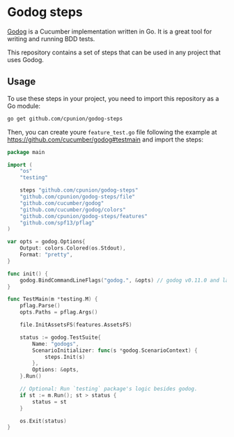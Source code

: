 # Godog steps

[Godog](https://github.com/cucumber/godog) is a Cucumber implementation written in Go. It is a great tool for writing and running BDD tests.

This repository contains a set of steps that can be used in any project that uses Godog.

## Usage

To use these steps in your project, you need to import this repository as a Go module:

```bash
go get github.com/cpunion/godog-steps
```

Then, you can create youre `feature_test.go` file following the example at https://github.com/cucumber/godog#testmain and import the steps:

```go
package main

import (
	"os"
	"testing"

	steps "github.com/cpunion/godog-steps"
	"github.com/cpunion/godog-steps/file"
	"github.com/cucumber/godog"
	"github.com/cucumber/godog/colors"
	"github.com/cpunion/godog-steps/features"
	"github.com/spf13/pflag"
)

var opts = godog.Options{
	Output: colors.Colored(os.Stdout),
	Format: "pretty",
}

func init() {
	godog.BindCommandLineFlags("godog.", &opts) // godog v0.11.0 and later
}

func TestMain(m *testing.M) {
	pflag.Parse()
	opts.Paths = pflag.Args()

	file.InitAssetsFS(features.AssetsFS)

	status := godog.TestSuite{
		Name: "godogs",
		ScenarioInitializer: func(s *godog.ScenarioContext) {
			steps.Init(s)
		},
		Options: &opts,
	}.Run()

	// Optional: Run `testing` package's logic besides godog.
	if st := m.Run(); st > status {
		status = st
	}

	os.Exit(status)
}
```
